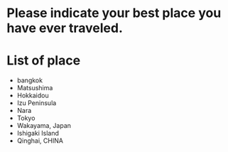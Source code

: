 # Please indicate your best place you have ever traveled.

# List of place
- bangkok
- Matsushima
- Hokkaidou
- Izu Peninsula
- Nara
- Tokyo
- Wakayama, Japan
- Ishigaki Island
- Qinghai, CHINA
